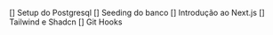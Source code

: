 [] Setup do Postgresql
[] Seeding do banco
[] Introdução ao Next.js
[] Tailwind e Shadcn
[] Git Hooks
